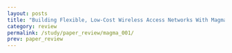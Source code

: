 ```yaml
---
layout: posts
title: "Building Flexible, Low-Cost Wireless Access Networks With Magma"
category: review
permalink: /study/paper_review/magma_001/
prev: paper_review
---
```


